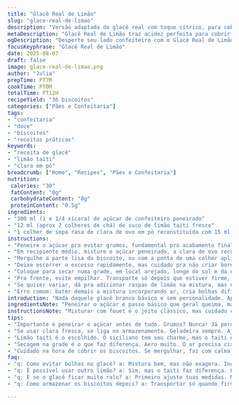 ```yaml
---
title: "Glacê Real de Limão"
slug: "glace-real-de-limao"
description: "Versão adaptada do glacê real com toque cítrico, para cobrir biscoitos. Uso açúcar de confeiteiro com textura fina, substituí o suco de limão siciliano pelo suco de limão taiti, mais comum e com acidez pronunciada; troquei o branco do ovo por clara de ovo em pó, na prática evita risco de contaminação e conserva melhor. Mistura rápida, sem bater demais pra não entrar ar e criar bolhas. Deixo firmar naturalmente numa grade, sem pressa, observando brilho e textura - sinal que secou na dose, lisinho, pronto pra decorar."
metaDescription: "Glacê Real de Limão traz acidez perfeita para cobrir biscoitos; textura cremosa e cobertura brilhante garantida com dicas valiosas."
ogDescription: "Desperte seu lado confeiteiro com o Glacê Real de Limão; cobertura única para seus biscoitos, com toques práticos e sabor inesquecível."
focusKeyphrase: "Glacê Real de Limão"
date: 2025-08-07
draft: false
image: glace-real-de-limao.png
author: "Julia"
prepTime: PT7M
cookTime: PT0M
totalTime: PT12H
recipeYield: "36 biscoitos"
categories: ["Pães e Confeitaria"]
tags:
- "confeitaria"
- "doce"
- "biscoitos"
- "receitas práticas"
keywords:
- "receita de glacê"
- "limão taiti"
- "clara em pó"
breadcrumb: ["Home", "Recipes", "Pães e Confeitaria"]
nutrition: 
 calories: "30"
 fatContent: "0g"
 carbohydrateContent: "8g"
 proteinContent: "0.5g"
ingredients:
- "300 ml (1 e 1/4 xícara) de açúcar de confeiteiro peneirado"
- "12 ml (aprox 2 colheres de chá) de suco de limão taiti fresco"
- "1 colher de sopa rasa de clara de ovo em pó reconstituída com 15 ml de água fria"
instructions:
- "Peneire o açúcar pra evitar grumos, fundamental pro acabamento final ficar uniforme."
- "Em recipiente médio, misture o açúcar peneirado, a clara de ovo reconstituída e o suco de limão com um fouet, mas sem excesso. A textura deve ficar espessa e cremosa, mas fluida, como um gel leve - não aguada nem firme demais."
- "Mergulhe a parte lisa do biscoito, ou com a ponta de uma colher aplique o glacê, cobrindo só a superfície superior."
- "Deixe escorrer o excesso rapidamente, mas cuidado pra não criar borda grossa que vai rachar depois."
- "Coloque para secar numa grade, em local arejado, longe do sol e da umidade - idealmente umas 11 a 13 horas. O tempo pode variar, observe o brilho que some e a superfície fica opaca, com textura firme ao toque. A casca clara e sem marcas é sinal que secou certo."
- "Pra frente, evite empilhar. Transporte só depois que estiver firme, senão perde o aspecto."
- "Se quiser variar, dá pra adicionar raspas de limão na mistura, mas nesse caso reduza o suco pra não perder a consistência."
- "Erro comum: bater demais a mistura incorporando ar, cria bolhas difíceis de sair e acabamento feio. Misture só até ficar homogêneo."
introduction: "Nada daquele glacê branco básico e sem personalidade. Aprendi que trocar o limão siciliano pelo taiti traz uma acidez mais interessante, enche o nariz quando o glacê seca. Já usei clara fresca, mas molesto demais pra reproduzir todo dia, então onerado clara em pó, seco, seguro de contaminação, sem cheiro estranho. A sacada é o equilíbrio: nem muito líquido que escorre demais nem tão grosso que vai rachar rápido. Essa receita rende para cerca de 36 biscoitos padrão, perfeito pra acompanhar aquele chá da tarde ou presente de improviso. O truque de secar na grade é pra garantir que o ar circule e não fique úmido embaixo – isso muda tudo naquele primeiro estalo ao morder."
ingredientsNote: "Peneirar o açúcar é passo básico que geral queima, mas eu insisto. Já perdi vários lotes por pequenos grumos deixados sem querer. A clara de ovo em pó é substituto inteligente; fácil de achar em lojas de produtos para confeitaria. Se faltar, dá pra usar 1 clara fresca, mas trate com muito cuidado, mantenha na geladeira até usar, evite contaminação cruzada. Quanto ao limão, limão taiti tem acidez e sabor mais evidentes que siciliano, sem dramalhão. Substituir suco por essência artificial não funciona, perde o frescor, vira símile. A dosagem do líquido afeta diretamente a viscosidade, por isso não pule essa medição com precisão. Pessoal costuma querer muito limão que fica muito ralo, o glacê escorre, fica feio, difícil de manipular. Mistura pronta, mantenha coberta com pano úmido se não usar de imediato, ajuda a evitar ressecamento e endurecimento precoce."
instructionsNote: "Misturar com fouet é o jeito clássico, mas cuidado com exagero; a massa deve ficar homogênea, sem bolhas, sem espuma. Use colher para aplicar se o mergulho for invasivo pra biscoitos finos — nesse caso evita que o glacê quebre ao cair dentro do recipiente. Depois da aplicação, a secagem na grade é o ato mais importante. Coloque a grade num local seco, com ventilação indireta. O que varia mais que o tempo, na prática? Temperatura e umidade ambiente. Ideal é ambiente arejado, temperatura entre 20 e 25 graus. No calor muito alto, o glacê pode secar rápido demais, rachando; no frio/úmido, demora, e pode ficar pegajoso. Teste com leve toque após algumas horas; se grudar, ainda não está pronto. Evite empilhar os biscoitos antes de seco por completo, senão marca ou estraga a textura. Para facilitar transporte, leve em recipiente rígido com bandeja e papel manteiga. Já vi gente que reclama que ficou com acabamento fosco demais — isso indica que secou demais ou levou vento excessivo; a solução é reduzir o tempo ou conservar em pote fechado após secagem completa, pra recuperar um pouco do brilho."
tips:
- "Importante é peneirar o açúcar antes de tudo. Grumos? Nunca! Já perdi por isso. Mistura deve fluir bem, total controle na textura. A quantidade exata é essencial."
- "Se usar clara fresca, se liga no armazenamento. Geladeira sempre. Ajuda a evitar contaminação. Isso é prático. Mas clara em pó? Mais fácil, não fica com cheiro."
- "Limão taiti é o escolhido. O siciliano tem seu charme, mas o taiti é direto! Menos frescura na hora de achar e um sabor mais marcante. Essa mudança muda muito o resultado."
- "Secagem na grade é o que faz diferença. Aero muito. O ar precisa circular. Sem sol, sem umidade. É assim que conseguimos aquela crocância que estala ao morder."
- "Cuidado na hora de cobrir os biscoitos. Se mergulhar, faz com calma. Aplique com colher, se necessário. Evita que o glacê quebre. Um toque suave."
faq:
- "q: Como evitar bolhas no glacê? a: Mistura bem, mas não exagera. Incorporar ar é perigoso. Se chegar bolhas, parece com acabamento ruim; não dá pra voltar atrás."
- "q: É possível usar outro limão? a: Sim, mas o taiti faz diferença. O siciliano é mais suave. Coloca mais umidade. Menos controle."
- "q: E se o glacê ficar muito ralo? a: Primeiro ajuste tuas medidas. Menos suco. A consistência deve ser como gel leve. Precisa usar a mão"
- "q: Como armazenar os biscoitos depois? a: Transportar só quando firmes. Se não estão secos, estraga a textura. Caixa rígida ajuda. E papel manteiga."

---
```

